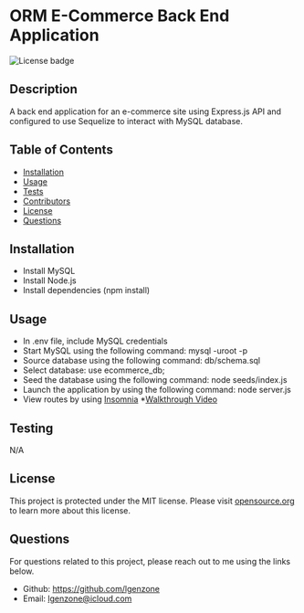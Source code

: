 # ORM E-Commerce Back End Application 

  ![License badge](https://img.shields.io/badge/license-MIT-green})

  ## Description
  A back end application for an e-commerce site using Express.js API and configured to use Sequelize to interact with MySQL database.

  ## Table of Contents 

  * [Installation](#installation)
  * [Usage](#usage)
  * [Tests](#tests)
  * [Contributors](#contributors)
  * [License](#license)
  * [Questions](#questions)
  
  ## Installation 
  * Install MySQL
  * Install Node.js
  * Install dependencies (npm install)

  ## Usage 
  * In .env file, include MySQL credentials
  * Start MySQL using the following command: mysql -uroot -p
  * Source database using the following command: db/schema.sql
  * Select database: use ecommerce_db;
  * Seed the database using the following command: node seeds/index.js
  * Launch the application by using the following command: node server.js
  * View routes by using [Insomnia](https://docs.insomnia.rest/) 
  *[Walkthrough Video](https://drive.google.com/file/d/1m4nGAOMpwwnarC2Gweue2Cwm033BCCql/view)

  ## Testing 
  N/A

  ## License 
 This project is protected under the MIT license. Please visit [opensource.org](https://opensource.org/license/mit/) to learn more about this license.

  ## Questions 
  
  For questions related to this project, please reach out to me using the links below. 
  * Github: https://github.com/lgenzone
  * Email: lgenzone@icloud.com
